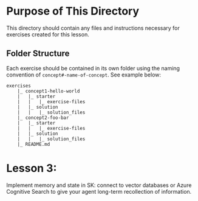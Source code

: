 # Purpose of This Directory

This directory should contain any files and instructions necessary for exercises created for this lesson.

## Folder Structure

Each exercise should be contained in its own folder using the naming convention of `concept#-name-of-concept`. See example below:

```
exercises
    |_ concept1-hello-world
    |   |_ starter
    |   |   |_ exercise-files
    |   |_ solution
    |   |   |_ solution_files
    |_ concept2-foo-bar
    |   |_ starter
    |   |   |_ exercise-files
    |   |_ solution
    |   |   |_ solution_files
    |_ README.md
```

# Lesson 3:

Implement memory and state in SK: connect to vector databases or Azure Cognitive Search to give your agent long-term recollection of information.